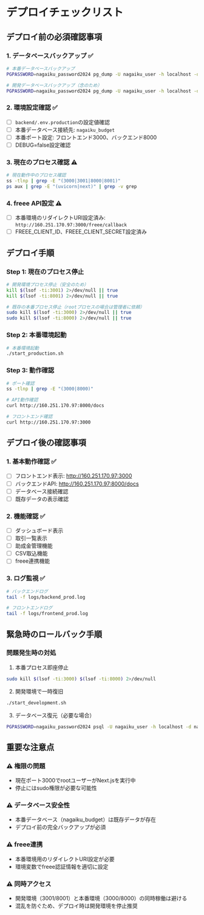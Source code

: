 # デプロイチェックリスト

## デプロイ前の必須確認事項

### 1. データベースバックアップ ✅
```bash
# 本番データベースバックアップ
PGPASSWORD=nagaiku_password2024 pg_dump -U nagaiku_user -h localhost -d nagaiku_budget > backup_$(date +%Y%m%d_%H%M%S).sql

# 開発データベースバックアップ（念のため）
PGPASSWORD=nagaiku_password2024 pg_dump -U nagaiku_user -h localhost -d nagaiku_budget_dev > backup_dev_$(date +%Y%m%d_%H%M%S).sql
```

### 2. 環境設定確認 ✅
- [ ] `backend/.env.production`の設定値確認
- [ ] 本番データベース接続先: `nagaiku_budget`
- [ ] 本番ポート設定: フロントエンド3000、バックエンド8000
- [ ] DEBUG=false設定確認

### 3. 現在のプロセス確認 ⚠️
```bash
# 現在動作中のプロセス確認
ss -tlnp | grep -E "(3000|3001|8000|8001)"
ps aux | grep -E "(uvicorn|next)" | grep -v grep
```

### 4. freee API設定 ⚠️
- [ ] 本番環境のリダイレクトURI設定済み: `http://160.251.170.97:3000/freee/callback`
- [ ] FREEE_CLIENT_ID、FREEE_CLIENT_SECRET設定済み

## デプロイ手順

### Step 1: 現在のプロセス停止
```bash
# 開発環境プロセス停止（安全のため）
kill $(lsof -ti:3001) 2>/dev/null || true
kill $(lsof -ti:8001) 2>/dev/null || true

# 既存の本番プロセス停止（rootプロセスの場合は管理者に依頼）
sudo kill $(lsof -ti:3000) 2>/dev/null || true
sudo kill $(lsof -ti:8000) 2>/dev/null || true
```

### Step 2: 本番環境起動
```bash
# 本番環境起動
./start_production.sh
```

### Step 3: 動作確認
```bash
# ポート確認
ss -tlnp | grep -E "(3000|8000)"

# API動作確認  
curl http://160.251.170.97:8000/docs

# フロントエンド確認
curl http://160.251.170.97:3000
```

## デプロイ後の確認事項

### 1. 基本動作確認 ✅
- [ ] フロントエンド表示: http://160.251.170.97:3000
- [ ] バックエンドAPI: http://160.251.170.97:8000/docs  
- [ ] データベース接続確認
- [ ] 既存データの表示確認

### 2. 機能確認 ✅
- [ ] ダッシュボード表示
- [ ] 取引一覧表示
- [ ] 助成金管理機能
- [ ] CSV取込機能
- [ ] freee連携機能

### 3. ログ監視 ✅
```bash
# バックエンドログ
tail -f logs/backend_prod.log

# フロントエンドログ  
tail -f logs/frontend_prod.log
```

## 緊急時のロールバック手順

### 問題発生時の対処
1. 本番プロセス即座停止
```bash
sudo kill $(lsof -ti:3000) $(lsof -ti:8000) 2>/dev/null
```

2. 開発環境で一時復旧
```bash
./start_development.sh
```

3. データベース復元（必要な場合）
```bash
PGPASSWORD=nagaiku_password2024 psql -U nagaiku_user -h localhost -d nagaiku_budget < backup_最新.sql
```

## 重要な注意点

### ⚠️ 権限の問題
- 現在ポート3000でrootユーザーがNext.jsを実行中
- 停止にはsudo権限が必要な可能性

### ⚠️ データベース安全性
- 本番データベース（nagaiku_budget）は既存データが存在
- デプロイ前の完全バックアップが必須

### ⚠️ freee連携  
- 本番環境用のリダイレクトURI設定が必要
- 環境変数でfreee認証情報を適切に設定

### ⚠️ 同時アクセス
- 開発環境（3001/8001）と本番環境（3000/8000）の同時稼働は避ける
- 混乱を防ぐため、デプロイ時は開発環境を停止推奨 